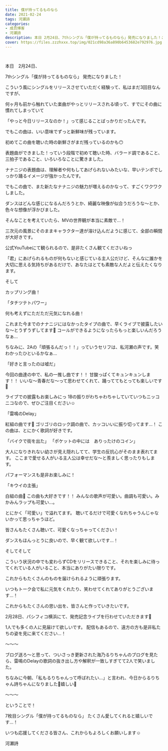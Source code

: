 ```yaml
---
title: 僕が持ってるものなら
date: 2021-02-24
tags: 河瀬詩
categories: 
- 成员博客
- 河瀬詩
description: 本日 2月24日、7thシングル「僕が持ってるものなら」発売になりました！こういう風にシングルをリリースさせていただく経験って、私はまだ3回目なんですが、何ヶ月も前から触れていた...
cover: https://files.zzzhxxx.top/img/021cd98a36a890b6453682e792976.jpg 
---
```


        ﻿

本日　2月24日、

7thシングル「僕が持ってるものなら」
発売になりました！




こういう風にシングルをリリースさせていただく経験って、私はまだ3回目なんですが、

何ヶ月も前から触れていた楽曲がやっとリリースされる頃って、すでにその曲に慣れてしまっていて

「やっと今日リリースなのか！」って感じることばっかりだったんです。


でもこの曲は、いい意味でずっと新鮮味が残っています。


初めてこの曲を聴いた時の新鮮さがまだ残っているのかも😶





表題曲ができました！っていう段階で初めて聴いた時、バラード調であること、三拍子であること、いろいろなことに驚きました。


ナナニジの表題曲は、理解者や何もしてあげられないみたいな、早いテンポでしっかり踊るイメージが強かったんです。


でもこの曲で、また新たなナナニジの魅力が増えるのかなって、すごくワクワクしました。



ダンスはどんな感じになるんだろうとか、綺麗な映像が似合うだろうな〜とか、色々な想像が浮かびました。








そんなことを考えていたら、MVの世界観が本当に素敵で…！


三次元の風景にそのままキャラクター達が溶け込んだように感じて、全部の瞬間が大好きです。


公式YouTubeにて観られるので、是非たくさん観てくださいねっ




「君」にあげられるものが何もないと感じている主人公だけど、そんなに誰かを大切に思える気持ちがあるだけで、あなたはとても素敵な人だよと伝えたくなります。








そして

カップリング曲！




「タチツテトパワー」

何も考えずにただただ元気になれる曲！

これまた今までのナナニジにはなかったタイプの曲で、早くライブで披露したいな〜とうずうずしてます🤭
コールができるようになったらもっと楽しいんだろうなぁ…

ちなみに、2Aの「頑張るんだっ！！」っていうセリフは、私河瀬の声です。笑　わかったひといるかなぁ…






「好きと言ったのは嘘だ」

今回の曲達の中で、私の一推し曲です！！
甘酸っぱくてキュンキュンします！！
いいな〜青春だな〜って思わせてくれて、踊っててもとっても楽しいです🥰

ライブでの披露もお楽しみにっ
1Bの振りがわちゃわちゃしていていつもニッコニコなので、ぜひご注目ください☺️







「雷鳴のDelay」

紅組の曲です🌹
ゴリゴリのロック調の曲で、カッコいいに振り切ってます…！
この曲は、とにかく歌詞が好きです。

「バイクで街を出た」
「ポケットの中には　ありったけのコイン」

大人になりきれない幼さが見え隠れしてて、学生の反抗心がそのまま表れてます。
ここまで愛せる人がいる主人公は幸せだな〜と羨ましく思ったりもします。

パフォーマンスも是非お楽しみに！




「キウイの主張」

白組の曲🥝
この曲も大好きです！！
みんなの歌声が可愛い。曲調も可愛い。みかみんラップも可愛い…。

とにかく「可愛い」で溢れてます。
聴いてるだけで可愛くなれちゃうんじゃないかって思っちゃうほど。

皆さんもたくさん聴いて、可愛くなっちゃってください！

ダンスもほんっとうに良いので、早く観て欲しいです…！






そしてそして



こういう状況の中でも変わらずCDをリリースできること、それを楽しみに待ってくれている人がいること、本当にありがたい限りです。


これからもたくさんのものを届けられるように頑張ります。


いつもトーク会で私に元気をくれたり、笑わせてくれてありがとうございます…！

これからもたくさんの思い出を、皆さんと作っていきたいです。




2月28日、パシフィコ横浜にて、発売記念ライブを行わせていただきます🌸

1人でも多くの人に見届けて欲しいです。
配信もあるので、遠方の方も是非私たちの姿を見に来てください…！




〜〜〜




ブログ送ろ〜と思って、ついさっき更新された海乃るりちゃんのブログを見たら、雷鳴のDelayの歌詞の抜き出し方や解釈が一致しすぎてて2人で笑いました。


ちなみに今朝、「私もるりちゃんって呼ばれたい…」と言われ、今日からるりちゃん詩ちゃんになりました🥰嬉しい🥰





〜〜〜




ということで！

7枚目シングル「僕が持ってるものなら」
たくさん愛してくれると嬉しいです…！



いつも応援してくださる皆さん、これからもよろしくお願いします☺️






河瀬詩



